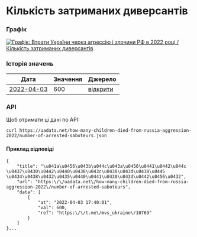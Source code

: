 # Кількість затриманих диверсантів
### Графік
[ ![Графік: Втрати України через агрессію і злочини РФ в 2022 році / Кількість затриманих диверсантів](https://uadata.net/screen?458241&u=%2Fhow-many-children-died-from-russia-aggression-2022%2Fnumber-of-arrested-saboteurs) ](https://uadata.net/how-many-children-died-from-russia-aggression-2022/number-of-arrested-saboteurs)

### Історія значень
| Дата | Значення | Джерело |
|---|---|---|
| [2022-04-03](https://uadata.net/how-many-children-died-from-russia-aggression-2022/number-of-arrested-saboteurs/2022-04-03+17%3A40%3A01) | 600 | [відкрити](https://t.me/mvs_ukraine/10769) |
### API
Щоб отримати ці дані по API:
```
curl https://uadata.net/how-many-children-died-from-russia-aggression-2022/number-of-arrested-saboteurs.json
```
#### Приклад відповіді 
```
{
    "title": "\u041a\u0456\u043b\u044c\u043a\u0456\u0441\u0442\u044c \u0437\u0430\u0442\u0440\u0438\u043c\u0430\u043d\u0438\u0445 \u0434\u0438\u0432\u0435\u0440\u0441\u0430\u043d\u0442\u0456\u0432",
    "url": "https:\/\/uadata.net\/how-many-children-died-from-russia-aggression-2022\/number-of-arrested-saboteurs",
    "data": [
        {
            "at": "2022-04-03 17:40:01",
            "val": 600,
            "ref": "https:\/\/t.me\/mvs_ukraine\/10769"
        }
    ]
}...
```